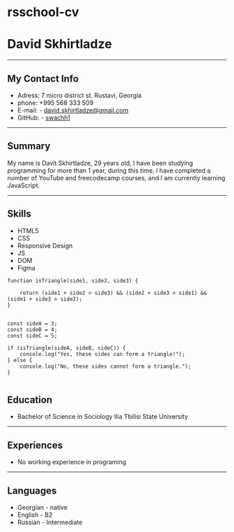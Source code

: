 # rsschool-cv

# David Skhirtladze

---

## My Contact Info

- Adress: 7 micro district st. Rustavi, Georgia
- phone: +995 568 333 509
- E-mail: - david.skhirtladze@gmail.com
- GitHub: - <a href="https://github.com/swachh1">swachh1</a>

---

## Summary

My name is Davit Skhirtladze, 29 years old, I have been studying programming for more than 1 year, during this time, I have completed a number of YouTube and freecodecamp courses, and I am currently learning JavaScript.

---

## Skills

- HTML5
- CSS
- Responsive Design
- JS
- DOM
- Figma

```
function isTriangle(side1, side2, side3) {

    return (side1 + side2 > side3) && (side2 + side3 > side1) && (side1 + side3 > side2);
}


const sideA = 3;
const sideB = 4;
const sideC = 5;

if (isTriangle(sideA, sideB, sideC)) {
    console.log("Yes, these sides can form a triangle!");
} else {
    console.log("No, these sides cannot form a triangle.");
}


```

## Education

- Bachelor of Science in Sociology
  Ilia Tbilisi State University

---

## Experiences

- No working experience in programing

---

## Languages

- Georgian - native
- English - B2
- Russian - Intermediate
